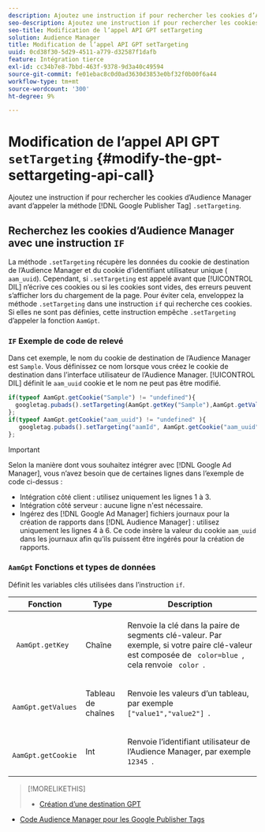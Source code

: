 ```yaml
---
description: Ajoutez une instruction if pour rechercher les cookies d’Audience Manager avant d’appeler la méthode Google Publisher Tag .setTargeting .
seo-description: Ajoutez une instruction if pour rechercher les cookies d’Audience Manager avant d’appeler la méthode Google Publisher Tag .setTargeting .
seo-title: Modification de l’appel API GPT setTargeting
solution: Audience Manager
title: Modification de l’appel API GPT setTargeting
uuid: 0cd38f30-5d29-4511-a779-d32587f1dafb
feature: Intégration tierce
exl-id: cc34b7e8-7bbd-463f-9378-9d3a40c49594
source-git-commit: fe01ebac8c0d0ad3630d3853e0bf32f0b00f6a44
workflow-type: tm+mt
source-wordcount: '300'
ht-degree: 9%

---
```


# Modification de l’appel API GPT `setTargeting` {#modify-the-gpt-settargeting-api-call}

Ajoutez une instruction if pour rechercher les cookies d’Audience Manager avant d’appeler la méthode [!DNL Google Publisher Tag] `.setTargeting`.

## Recherchez les cookies d’Audience Manager avec une instruction `IF`

La méthode `.setTargeting` récupère les données du cookie de destination de l’Audience Manager et du cookie d’identifiant utilisateur unique ( `aam_uuid`). Cependant, si `.setTargeting` est appelé avant que [!UICONTROL DIL] n’écrive ces cookies ou si les cookies sont vides, des erreurs peuvent s’afficher lors du chargement de la page. Pour éviter cela, enveloppez la méthode `.setTargeting` dans une instruction `if` qui recherche ces cookies. Si elles ne sont pas définies, cette instruction empêche `.setTargeting` d’appeler la fonction `AamGpt`.

### `IF` Exemple de code de relevé

Dans cet exemple, le nom du cookie de destination de l’Audience Manager est `Sample`. Vous définissez ce nom lorsque vous créez le cookie de destination dans l’interface utilisateur de l’Audience Manager. [!UICONTROL DIL] définit le  `aam_uuid` cookie et le nom ne peut pas être modifié.

```js
if(typeof AamGpt.getCookie("Sample") != "undefined"){ 
  googletag.pubads().setTargeting(AamGpt.getKey("Sample"),AamGpt.getValues("Sample")); 
}; 
if(typeof AamGpt.getCookie("aam_uuid") != "undefined" ){ 
   googletag.pubads().setTargeting("aamId", AamGpt.getCookie("aam_uuid")); 
};
```

>[!IMPORTANT]
>
>Selon la manière dont vous souhaitez intégrer avec [!DNL Google Ad Manager], vous n’avez besoin que de certaines lignes dans l’exemple de code ci-dessus :
>
>* Intégration côté client : utilisez uniquement les lignes 1 à 3.
>* Intégration côté serveur : aucune ligne n&#39;est nécessaire.
>* Ingérez des [!DNL Google Ad Manager] fichiers journaux pour la création de rapports dans [!DNL Audience Manager] : utilisez uniquement les lignes 4 à 6. Ce code insère la valeur du cookie `aam_uuid` dans les journaux afin qu’ils puissent être ingérés pour la création de rapports.


### `AamGpt` Fonctions et types de données

Définit les variables clés utilisées dans l’instruction `if`.

<table id="table_881391C9BDDF4FACAFC37A47B14B31A1"> 
 <thead> 
  <tr> 
   <th colname="col1" class="entry"> Fonction </th> 
   <th colname="col2" class="entry"> Type </th> 
   <th colname="col3" class="entry"> Description </th> 
  </tr> 
 </thead>
 <tbody> 
  <tr> 
   <td colname="col1"> <p> <code> AamGpt.getKey </code> </p> </td> 
   <td colname="col2"> <p>Chaîne </p> </td> 
   <td colname="col3"> <p>Renvoie la clé dans la paire de segments clé-valeur. Par exemple, si votre paire clé-valeur est composée de <code> color=blue </code>, cela renvoie <code> color </code>. </p> </td> 
  </tr> 
  <tr> 
   <td colname="col1"> <p> <code> AamGpt.getValues </code> </p> </td> 
   <td colname="col2"> <p>Tableau de chaînes </p> </td> 
   <td colname="col3"> <p>Renvoie les valeurs d’un tableau, par exemple <code> ["value1","value2"] </code>. </p> </td> 
  </tr> 
  <tr> 
   <td colname="col1"> <p> <code> AamGpt.getCookie </code> </p> </td> 
   <td colname="col2"> <p>Int </p> </td> 
   <td colname="col3"> <p>Renvoie l’identifiant utilisateur de l’Audience Manager, par exemple <code> 12345 </code>. </p> </td> 
  </tr>
 </tbody>
</table>

>[!MORELIKETHIS]
>
>* [Création d’une destination GPT](../../integration/gpt-aam-destination/gpt-aam-create-destination.md)
* [Code Audience Manager pour les Google Publisher Tags](../../integration/gpt-aam-destination/gpt-aam-aamgpt-code.md)

